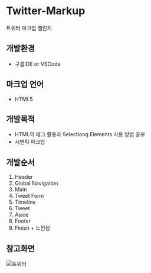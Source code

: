 # Twitter-Markup
트위터 마크업 챌린지

## 개발환경
- 구름IDE or VSCode

## 마크업 언어
- HTML5

## 개발목적
- HTML의 태그 활용과 Selectiong Elements 사용 방법 공부
- 시맨틱 마크업 

## 개발순서

1. Header
2. Global Navigation
3. Main
4. Tweet Form
5. Timeline
6. Tweet
7. Aside
8. Footer
9. Finish + 느낀점

## 참고화면
![트위터](https://user-images.githubusercontent.com/87301268/127248932-519c085b-d96c-4788-88e2-d0b0551ae6e4.JPG)
